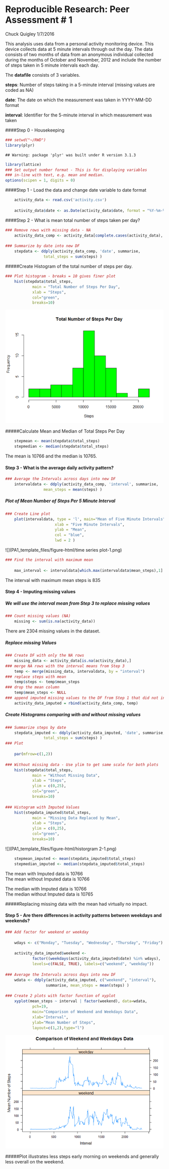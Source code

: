 # Reproducible Research: Peer Assessment # 1

Chuck Quigley 1/7/2016

This analysis uses data from a personal activity monitoring device. This device collects data at 5 minute intervals through out the day. The data consists of two months of data from an anonymous individual collected during the months of October and November, 2012 and include the number of steps taken in 5 minute intervals each day.

The **datafile** consists of 3 variables.

**steps**:    Number of steps taking in a 5-minute interval (missing values
              are coded as NA)  

**date**:     The date on which the measurement was taken in YYYY-MM-DD format  

**interval**: Identifier for the 5-minute interval in which measurement was
              taken  

####Step 0 - Housekeeping  


```r
### setwd("~/RWD")
library(plyr)
```

```
## Warning: package 'plyr' was built under R version 3.1.3
```

```r
library(lattice)
### Set output number format - This is for displaying variables 
### in-line with text, e.g. mean and median.
options(scipen = 1, digits = 0)
```

  
####Step 1 - Load the data and change date variable to date format
  

```r
    activity_data <- read.csv('activity.csv')
    
    activity_data$date <- as.Date(activity_data$date, format = "%Y-%m-%d")
```
  
####Step 2 -  What is mean total number of steps taken per day?
              

```r
### Remove rows with missing data - NA
    activity_data_comp <- activity_data[complete.cases(activity_data), ]

### Summarize by date into new DF
    stepdata <- ddply(activity_data_comp, 'date', summarise,
                 total_steps = sum(steps) )
```
  
#####Create Histogram of the total number of steps per day.
  

```r
### Plot histogram - breaks = 10 gives finer plot
    hist(stepdata$total_steps,
            main = "Total Number of Steps Per Day",
            xlab = "Steps",
            col="green",
            breaks=10)
```

![](PA1_template_files/figure-html/historgram-1.png) 
  
#####Calculate Mean and Median of Total Steps Per Day
  

```r
    stepmean <- mean(stepdata$total_steps)
    stepmedian <- median(stepdata$total_steps)
```

  
The mean is 10766 and the median is 10765.


#### Step 3 - What is the average daily activity pattern?


```r
### Average the Intervals across days into new DF
    intervaldata <- ddply(activity_data_comp, 'interval', summarise,
                 mean_steps = mean(steps) )
```

##### Plot of Mean Number of Steps Per 5 Minute Interval


```r
### Create Line plot
    plot(intervaldata, type = 'l', main="Mean of Five Minute Intervals", 
                      xlab = "Five Minute Intervals",
                      ylab = "Mean",
                      col = "blue",
                      lwd = 2 )
```

![](PA1_template_files/figure-html/time series plot-1.png) 

```r
### Find the interval with maximum mean
    
    max_interval <- intervaldata[which.max(intervaldata$mean_steps),1]
```


The interval with maximum mean steps is 835


#### Step 4 - Imputing missing values 

##### We will use the interval mean from Step 3 to replace missing values



```r
### Count missing values (NA)
    missing <- sum(is.na(activity_data))
```

There are 2304 missing values in the dataset.

##### Replace missing Values


```r
### Create DF with only the NA rows
    missing_data <- activity_data[is.na(activity_data),]
### merge NA rows with the interval means from Step 3
    temp <- merge(missing_data, intervaldata, by = "interval")
### replace steps with mean
    temp$steps <- temp$mean_steps
### drop the mean column
    temp$mean_steps <- NULL
### append imputed missing values to the DF from Step 1 that did not include the NA rows
    activity_data_imputed = rbind(activity_data_comp, temp)
```

##### Create Histograms comparing with and without missing values


```r
### Summarize steps by date
    stepdata_imputed <- ddply(activity_data_imputed, 'date', summarise,
                 total_steps = sum(steps) )
### Plot

    par(mfrow=c(1,2))

### Without missing data - Use ylim to get same scale for both plots
    hist(stepdata$total_steps,
            main = "Without Missing Data",
            xlab = "Steps",
            ylim = c(0,25),
            col="green",
            breaks=10)

### Histogram with Imputed Values
    hist(stepdata_imputed$total_steps,
            main = "Missing Data Replaced by Mean",
            xlab = "Steps",
            ylim = c(0,25),
            col="green",
            breaks=10)
```

![](PA1_template_files/figure-html/historgram 2-1.png) 


```r
    stepmean_imputed <- mean(stepdata_imputed$total_steps)
    stepmedian_imputed <- median(stepdata_imputed$total_steps)
```
  
The mean with Imputed data is 10766  
The mean without Imputed data is 10766  

The median with Imputed data is 10766  
The median without Imputed data is 10765  

#####Replacing missing data with the mean had virtually no impact.

#### Step 5 - Are there differences in activity patterns between weekdays and weekends?


```r
### Add factor for weekend or weekday

    wdays <- c("Monday", "Tuesday", "Wednesday", "Thursday", "Friday")

    activity_data_imputed$weekend <- 
            factor((weekdays(activity_data_imputed$date) %in% wdays), 
            levels=c(FALSE, TRUE), labels=c("weekend", "weekday"))

### Average the Intervals across days into new DF
    wdata <- ddply(activity_data_imputed, c("weekend", "interval"),
                  summarise, mean_steps = mean(steps) )

### Create 2 plots with factor function of xyplot
    xyplot(mean_steps ~ interval | factor(weekend), data=wdata, 
            pch=19,
            main="Comparison of Weekend and Weekdays Data", 
            xlab="Interval",
            ylab="Mean Number of Steps",
            layout=c(1,2),type="l")
```

![](PA1_template_files/figure-html/weekends-1.png) 


#####Plot illustrates less steps early morning on weekends and generally less overall on the weekend.
